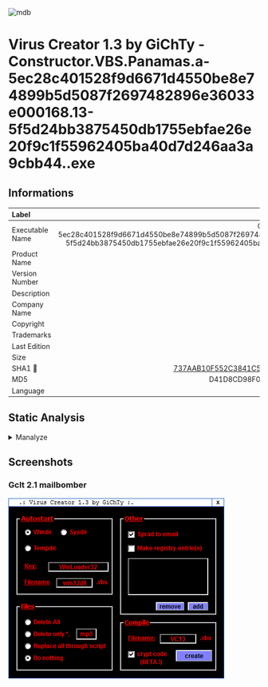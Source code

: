 ![mdb](https://user-images.githubusercontent.com/6315083/192282485-b77f3080-0b6b-4624-b85e-1c619cc2441a.png)
# Virus Creator 1.3 by GiChTy - Constructor.VBS.Panamas.a-5ec28c401528f9d6671d4550be8e74899b5d5087f2697482896e36033e000168.13-5f5d24bb3875450db1755ebfae26e20f9c1f55962405ba40d7d246aa3a9cbb44..exe
## Informations
| Label | Value |
| :--- | ---: |
| Executable Name | Constructor.VBS.Panamas.a-5ec28c401528f9d6671d4550be8e74899b5d5087f2697482896e36033e000168.13-5f5d24bb3875450db1755ebfae26e20f9c1f55962405ba40d7d246aa3a9cbb44..exe |
| Product Name | Virus Creator 1.3 by GiChTy |
| Version Number | 1.00 |
| Description |  |
| Company Name | www.blueadeptz.org |
| Copyright | GiChTy |
| Trademarks | GiChTy |
| Last Edition | 14/06/2012 19:06:16 |
| Size | 19456 |
| SHA1 🔎 | [737AAB10F552C3841C586EF722D1E25D20F48FE9](https://www.virustotal.com/gui/search/737AAB10F552C3841C586EF722D1E25D20F48FE9) |
| MD5 | D41D8CD98F00B204E9800998ECF8427E |
| Language | Anglais (États-Unis) |
## Static Analysis
<details>
<summary>Manalyze</summary>
<p>

```

* Manalyze 0.9 *

-------------------------------------------------------------------------------
C:/Users/aTest/Desktop/net6.0/Malwares/Constructor.VBS.Panamas.a-5ec28c401528f9d6671d4550be8e74899b5d5087f2697482896e36033e000168.13-5f5d24bb3875450db1755ebfae26e20f9c1f55962405ba40d7d246aa3a9cbb44..exe
-------------------------------------------------------------------------------

Summary:
--------
Architecture:       IMAGE_FILE_MACHINE_I386
Subsystem:          IMAGE_SUBSYSTEM_WINDOWS_GUI
Compilation Date:   2002-Mar-26 23:10:56
Detected languages: English - United States
CompanyName:        www.blueadeptz.org
LegalCopyright:     GiChTy
LegalTrademarks:    GiChTy
ProductName:        Virus Creator 1.3 by GiChTy
FileVersion:        1.00
ProductVersion:     1.00
InternalName:       Viruscreator 1.3 by GiChTy
OriginalFilename:   Viruscreator 1.3 by GiChTy.exe

DOS Header:
-----------
e_magic:    MZ
e_cblp:     0x0090
e_cp:       0x0003
e_crlc:     0x0000
e_cparhdr:  0x0004
e_minalloc: 0x0000
e_maxalloc: 0xFFFF
e_ss:       0x0000
e_sp:       0x00B8
e_csum:     0x0000
e_ip:       0x0000
e_cs:       0x0000
e_ovno:     0x0000
e_oemid:    0x0000
e_oeminfo:  0x0000
e_lfanew:   0x000000C8

PE Header:
----------
Signature:            PE
Machine:              IMAGE_FILE_MACHINE_I386
NumberofSections:     3
TimeDateStamp:        2002-Mar-26 23:10:56
PointerToSymbolTable: 0x4F434550
NumberOfSymbols:      0
SizeOfOptionalHeader: 0x00E0
Characteristics:      IMAGE_FILE_32BIT_MACHINE
                      IMAGE_FILE_EXECUTABLE_IMAGE
                      IMAGE_FILE_LINE_NUMS_STRIPPED
                      IMAGE_FILE_LOCAL_SYMS_STRIPPED
                      IMAGE_FILE_RELOCS_STRIPPED

Image Optional Header:
----------------------
Magic:                   PE32
LinkerVersion:           6.0
SizeOfCode:              0x0000C000
SizeOfInitializedData:   0x00003000
SizeOfUninitializedData: 0x00000000
AddressOfEntryPoint:     0x0000F800 (Section: .rsrc)
BaseOfCode:              0x00001000
BaseOfData:              0x0000D000
ImageBase:               0x00400000
SectionAlignment:        0x00001000
FileAlignment:           0x00000200
OperatingSystemVersion:  4.0
ImageVersion:            1.0
SubsystemVersion:        4.0
Win32VersionValue:       0
SizeOfImage:             0x00015000
SizeOfHeaders:           0x00000400
Checksum:                0x00010F95
Subsystem:               IMAGE_SUBSYSTEM_WINDOWS_GUI
SizeofStackReserve:      0x00100000
SizeofStackCommit:       0x00001000
SizeofHeapReserve:       0x00100000
SizeofHeapCommit:        0x00001000
LoaderFlags:             0x00000000
NumberOfRvaAndSizes:     16

Sections:
---------
pec1:
    VirtualSize:          0x0000E000
    VirtualAddress:       0x00001000
    SizeOfRawData:        0x00003600
    PointerToRawData:     0x00000400
    PointerToRelocations: 0x00000000
    PointerToLineNumbers: 0x00000000
    NumberOfLineNumbers:  0
    NumberOfRelocations:  0
    Characteristics:      IMAGE_SCN_CNT_CODE
                          IMAGE_SCN_MEM_EXECUTE
                          IMAGE_SCN_MEM_READ
                          IMAGE_SCN_MEM_WRITE
    Entropy:              7.86134

.rsrc:
    VirtualSize:          0x00005000
    VirtualAddress:       0x0000F000
    SizeOfRawData:        0x00000E00
    PointerToRawData:     0x00003A00
    PointerToRelocations: 0x00000000
    PointerToLineNumbers: 0x00000000
    NumberOfLineNumbers:  0
    NumberOfRelocations:  0
    Characteristics:      IMAGE_SCN_CNT_INITIALIZED_DATA
                          IMAGE_SCN_MEM_READ
                          IMAGE_SCN_MEM_WRITE
    Entropy:              5.01673

.rsrc (#2):
    VirtualSize:          0x00001000
    VirtualAddress:       0x00014000
    SizeOfRawData:        0x00000400
    PointerToRawData:     0x00004800
    PointerToRelocations: 0x00000000
    PointerToLineNumbers: 0x00000000
    NumberOfLineNumbers:  0
    NumberOfRelocations:  0
    Characteristics:      IMAGE_SCN_CNT_INITIALIZED_DATA
                          IMAGE_SCN_MEM_READ
                          IMAGE_SCN_MEM_WRITE
    Entropy:              3.81448


Imports:
--------
KERNEL32.DLL: LoadLibraryA
              GetProcAddress
              VirtualAlloc
              VirtualFree
              ExitProcess
              GetModuleHandleA
MSVBVM60.DLL: __vbaStrI2

Resources:
----------
30001:
    Type:          RT_ICON
    Language:      UNKNOWN
    Codepage:      Unicode (UTF 16LE)
    Size:          744
    TimeDateStamp: 2002-Mar-27 12:34:17
    Entropy:       2.68559

1:
    Type:              RT_GROUP_ICON
    Language:          UNKNOWN
    Codepage:          Unicode (UTF 16LE)
    Size:              20
    TimeDateStamp:     2002-Mar-27 12:34:17
    Entropy:           2.55772
    Detected Filetype: Icon file

1 (#2):
    Type:          RT_VERSION
    Language:      English - United States
    Codepage:      Unicode (UTF 16LE)
    Size:          772
    TimeDateStamp: 2002-Mar-27 12:34:17
    Entropy:       3.33086


Version Info:
-------------
Resource LangID: English - United States
VS_VERSION_INFO:
    Signature:           0xFEEF04BD
    StructVersion:       0x00010000
    FileVersion:         1.0.0.0
    ProductVersion:      1.0.0.0
    FileFlags:           (EMPTY)
    FileOs:              VOS_DOS_WINDOWS32
                         VOS_NT_WINDOWS32
                         VOS__WINDOWS32
    FileType:            VFT_APP
    Language:            English - United States
    CompanyName:         www.blueadeptz.org
    LegalCopyright:      GiChTy
    LegalTrademarks:     GiChTy
    ProductName:         Virus Creator 1.3 by GiChTy
    FileVersion (#2):    1.00
    ProductVersion (#2): 1.00
    InternalName:        Viruscreator 1.3 by GiChTy
    OriginalFilename:    Viruscreator 1.3 by GiChTy.exe


RICH Header:
------------
XOR Key:          0x88CEA841
Unmarked objects: 0
14 (7299):        1
9 (8041):         3
13 (8169):        1

[ SUSPICIOUS ] PEiD Signature:
    PECompact v1.4x+

[ SUSPICIOUS ] Strings found in the binary may indicate undesirable behavior:
    Miscellaneous malware strings:
        Virus
    Contains domain names:
        blueadeptz.org
        www.blueadeptz.org

[ SUSPICIOUS ] The PE is packed with PEBundle
    Unusual section name found: pec1
    Section pec1 is both writable and executable.
    The PE only has 7 import(s).

The PE contains common functions which appear in legitimate applications.
    [!] The program may be hiding some of its imports:
        LoadLibraryA
        GetProcAddress

[ SUSPICIOUS ] The PE header may have been manually modified.
    The resource timestamps differ from the PE header:
        2010-May-01 23:34:18

The following exploit mitigation techniques have been detected
    Stack Canary: disabled
    SafeSEH: disabled
    ASLR: disabled
    DEP: disabled
    CFG: disabled




```

</p>
</details>

## Screenshots
### Gclt 2.1 mailbomber
![UI](./Screenshots/Virus%20Creator%201.3%20by%20GiChTy_Gclt%202.1%20mailbomber_fb82f3e141094dd784808aa0d4771bd8.png) 
